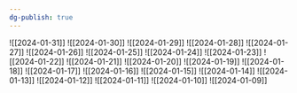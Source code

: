 ```yaml
---
dg-publish: true
---
```

![[2024-01-31]]
![[2024-01-30]]
![[2024-01-29]]
![[2024-01-28]]
![[2024-01-27]]
![[2024-01-26]]
![[2024-01-25]]
![[2024-01-24]]
![[2024-01-23]]
![[2024-01-22]]
![[2024-01-21]]
![[2024-01-20]]
![[2024-01-19]]
![[2024-01-18]]
![[2024-01-17]]
![[2024-01-16]]
![[2024-01-15]]
![[2024-01-14]]
![[2024-01-13]]
![[2024-01-12]]
![[2024-01-11]]
![[2024-01-10]]
![[2024-01-09]]
